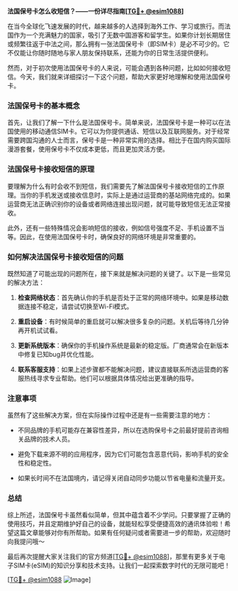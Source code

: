 **法国保号卡怎么收短信？——一份详尽指南[[TG💪+ @esim1088](https://t.me/s/esim1088)]**

在当今全球化飞速发展的时代，越来越多的人选择到海外工作、学习或旅行。而法国作为一个充满魅力的国家，吸引了无数中国游客和留学生。如果你计划长期居住或频繁往返于中法之间，那么拥有一张法国保号卡（即SIM卡）是必不可少的。它不仅能让你随时随地与家人朋友保持联系，还能为你的日常生活提供便利。

然而，对于初次使用法国保号卡的人来说，可能会遇到各种问题，比如如何接收短信。今天，我们就来详细探讨一下这个问题，帮助大家更好地理解和使用法国保号卡。

### 法国保号卡的基本概念

首先，让我们了解一下什么是法国保号卡。简单来说，法国保号卡是一种可以在法国使用的移动通信SIM卡。它可以为你提供通话、短信以及互联网服务。对于经常需要跨国沟通的人士而言，保号卡是一种非常实用的选择。相比于在国内购买国际漫游套餐，使用保号卡不仅成本更低，而且更加灵活方便。

### 法国保号卡接收短信的原理

要理解为什么有时会收不到短信，我们需要先了解法国保号卡接收短信的工作原理。当你的手机发送或接收信息时，实际上是通过运营商的基站网络完成的。如果运营商无法正确识别你的设备或者网络连接出现问题，就可能导致短信无法正常接收。

此外，还有一些特殊情况会影响短信的接收，例如信号强度不足、手机设置不当等。因此，在使用法国保号卡时，确保良好的网络环境是非常重要的。

### 如何解决法国保号卡接收短信的问题

既然知道了可能出现的问题所在，接下来就是解决问题的关键了。以下是一些常见的解决方法：

1. **检查网络状态**：首先确认你的手机是否处于正常的网络环境中。如果是移动数据连接不稳定，请尝试切换至Wi-Fi模式。
   
2. **重启设备**：有时候简单的重启就可以解决很多复杂的问题。关机后等待几分钟再开机试试看。

3. **更新系统版本**：确保你的手机操作系统是最新的稳定版。厂商通常会在新版本中修复已知bug并优化性能。

4. **联系客服支持**：如果上述步骤都不能解决问题，建议直接联系所选运营商的客服热线寻求专业帮助。他们可以根据具体情况给出更准确的指导。

### 注意事项

虽然有了这些解决方案，但在实际操作过程中还是有一些需要注意的地方：

- 不同品牌的手机可能存在兼容性差异，所以在选购保号卡之前最好提前咨询相关品牌的技术人员。
  
- 避免下载来源不明的应用程序，因为它们可能包含恶意代码，影响手机的安全性和稳定性。

- 如果长时间不在法国境内，请记得关闭自动同步功能以节省电量和流量开支。

### 总结

综上所述，法国保号卡虽然看似简单，但其中蕴含着不少学问。只要掌握了正确的使用技巧，并且定期维护好自己的设备，就能轻松享受便捷高效的通讯体验啦！希望这篇文章能够对你有所帮助。如果有任何疑问或者需要进一步的帮助，欢迎随时向我提问哦～

最后再次提醒大家关注我们的官方频道[[TG💪+ @esim1088](https://t.me/s/esim1088)]，那里有更多关于电子SIM卡(eSIM)的知识分享和技术支持。让我们一起探索数字时代的无限可能吧！

[[TG💪+ @esim1088](https://t.me/s/esim1088) ![Image](https://i.postimg.cc/4NQfJmqS/Snipaste-2025-05-13-00-14-12.png)]